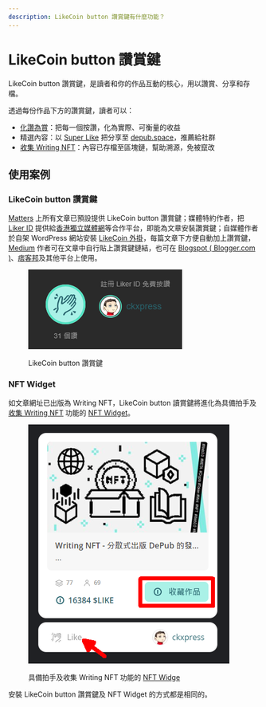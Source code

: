 ```yaml
---
description: LikeCoin button 讚賞鍵有什麼功能？
---
```


# LikeCoin button 讚賞鍵

LikeCoin button 讚賞鍵，是讀者和你的作品互動的核心，用以讚賞、分享和存檔。

透過每份作品下方的讚賞鍵，讀者可以：

* [化讚為賞](../liker-land/like.md)：把每一個按讚，化為實際、可衡量的收益
* 精選內容：以 [Super Like](../liker-land/superlike.md) 把分享至 [depub.space](../depub.space/)，推薦給社群
* [收集 Writing NFT](../../general-guides/writing-nft/collect-writing-nft/)：內容已存檔至區塊鏈，幫助溯源，免被竄改

## 使用案例

### LikeCoin button 讚賞鍵

[Matters](https://matters.news) 上所有文章已預設提供 LikeCoin button 讚賞鍵；媒體特約作者，把 [Liker ID](../liker-id/) 提供給[香港獨立媒體網](https://www.inmediahk.net/)等合作平台，即能為文章安裝讚賞鍵；自媒體作者於自架 WordPress 網站安裝 [LikeCoin 外掛](https://zh-hk.wordpress.org/plugins/likecoin/)，每篇文章下方便自動加上讚賞鍵，[Medium](https://medium.com) 作者可在文章中自行貼上讚賞鍵鏈結，也可在 [Blogspot ( Blogger.com )](https://www.blogger.com/)、[痞客邦](https://appmarket.pixnet.tw/#!/addon/1331)及其他平台上使用。‌



<figure><img src="../../.gitbook/assets/LikeCoin button.png" alt=""><figcaption><p>LikeCoin button 讚賞鍵</p></figcaption></figure>

### NFT Widget

如文章網址已出版為 Writing NFT，LikeCoin button 讀賞鍵將進化為具備拍手及 [收集 Writing NFT](../../general-guides/writing-nft/collect-writing-nft/) 功能的 [NFT Widget](../../general-guides/writing-nft/collect-writing-nft/nft-widget.md)。

<figure><img src="../../.gitbook/assets/NFT Widget.png" alt=""><figcaption><p>具備拍手及收集 Writing NFT 功能的  <a href="../../general-guides/writing-nft/collect-writing-nft/nft-widget.md">NFT Widge</a></p></figcaption></figure>

安裝 LikeCoin button 讚賞鍵及 NFT Widget 的方式都是相同的。
